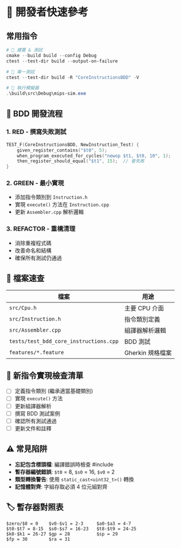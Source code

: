 # 🚀 開發者快速參考

## 常用指令
```powershell
# 🔨 建置 & 測試
cmake --build build --config Debug
ctest --test-dir build --output-on-failure

# 🧪 單一測試
ctest --test-dir build -R "CoreInstructionsBDD" -V

# 🏃 執行模擬器
.\build\src\Debug\mips-sim.exe
```

## 🔄 BDD 開發流程

### 1. RED - 撰寫失敗測試
```cpp
TEST_F(CoreInstructionsBDD, NewInstruction_Test) {
    given_register_contains("$t0", 5);
    when_program_executed_for_cycles("newop $t1, $t0, 10", 1);
    then_register_should_equal("$t1", 15);  // 會失敗
}
```

### 2. GREEN - 最小實現
- 添加指令類別到 `Instruction.h`
- 實現 `execute()` 方法在 `Instruction.cpp`
- 更新 `Assembler.cpp` 解析邏輯

### 3. REFACTOR - 重構清理
- 消除重複程式碼
- 改善命名和結構
- 確保所有測試仍通過

## 📁 檔案速查

| 檔案 | 用途 |
|------|------|
| `src/Cpu.h` | 主要 CPU 介面 |
| `src/Instruction.h` | 指令類別定義 |
| `src/Assembler.cpp` | 組譯器解析邏輯 |
| `tests/test_bdd_core_instructions.cpp` | BDD 測試 |
| `features/*.feature` | Gherkin 規格檔案 |

## 🎯 新指令實現檢查清單

- [ ] 定義指令類別 (繼承適當基礎類別)
- [ ] 實現 `execute()` 方法
- [ ] 更新組譯器解析
- [ ] 撰寫 BDD 測試案例
- [ ] 確認所有測試通過
- [ ] 更新文件和註釋

## ⚠️ 常見陷阱

- **忘記包含標頭檔**: 編譯錯誤時檢查 #include
- **暫存器編號錯誤**: `$t0` = 8, `$s0` = 16, `$v0` = 2  
- **類型轉換警告**: 使用 `static_cast<uint32_t>()` 轉換
- **記憶體對齊**: 字組存取必須 4 位元組對齊

## 🏷️ 暫存器對照表
```
$zero/$0 = 0    $v0-$v1 = 2-3     $a0-$a3 = 4-7
$t0-$t7 = 8-15  $s0-$s7 = 16-23   $t8-$t9 = 24-25
$k0-$k1 = 26-27 $gp = 28          $sp = 29 
$fp = 30        $ra = 31
```
